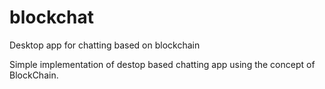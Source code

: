 # blockchat
Desktop app for chatting based on blockchain

Simple implementation of destop based chatting app using the concept of BlockChain.
